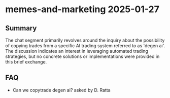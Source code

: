 # memes-and-marketing 2025-01-27

## Summary
The chat segment primarily revolves around the inquiry about the possibility of copying trades from a specific AI trading system referred to as 'degen ai'. The discussion indicates an interest in leveraging automated trading strategies, but no concrete solutions or implementations were provided in this brief exchange.

## FAQ
- Can we copytrade degen ai? asked by D. Ratta
